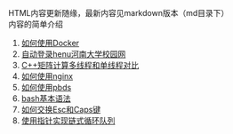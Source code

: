 HTML内容更新随缘，最新内容见markdown版本（md目录下）  
内容的简单介绍
1. [如何使用Docker](md/docker.md)
2. [自动登录henu河南大学校园网](md/log_in_to_campus_network.md)
3. [C++矩阵计算多线程和单线程对比](md/matrix_calc.md)
4. [如何使用nginx](md/nginx.md)
5. [如何使用pbds](md/pbds.md)
6. [bash基本语法](md/shell_script.md)
7. [如何交换Esc和Caps键](md/swap_caps_esc.md)
8. [使用指针实现链式循环队列](md/pointer.md)
